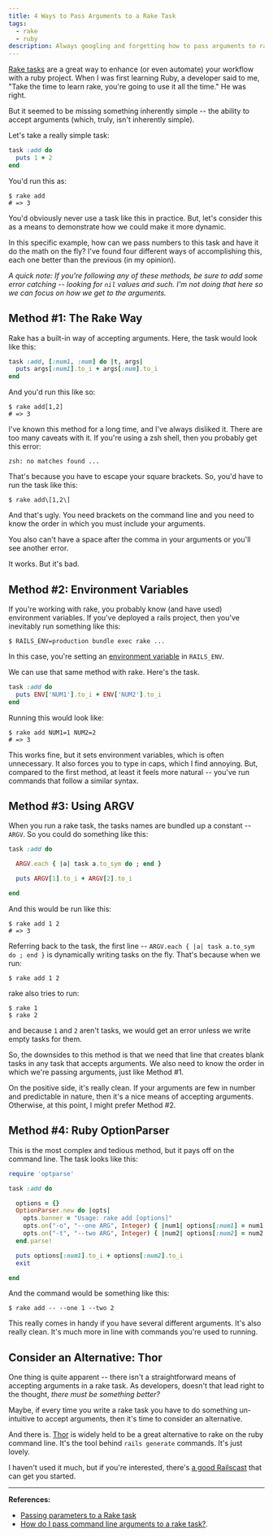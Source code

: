 ```yaml
---
title: 4 Ways to Pass Arguments to a Rake Task
tags:
  - rake
  - ruby
description: Always googling and forgetting how to pass arguments to rake tasks? Here's a up list of the various methods.
---
```


[Rake tasks](http://guides.rubyonrails.org/command_line.html#rake) are a great way to enhance (or even automate) your workflow with a ruby project. When I was first learning Ruby, a developer said to me, "Take the time to learn rake, you're going to use it all the time." He was right.

But it seemed to be missing something inherently simple -- the ability to accept arguments (which, truly, isn't inherently simple).

Let's take a really simple task:

```ruby
task :add do
  puts 1 + 2
end
```

You'd run this as:

    $ rake add
    # => 3

You'd obviously never use a task like this in practice. But, let's consider this as a means to demonstrate how we could make it more dynamic.

In this specific example, how can we pass numbers to this task and have it do the math on the fly? I've found four different ways of accomplishing this, each one better than the previous (in my opinion).

_A quick note: If you're following any of these methods, be sure to add some error catching -- looking for `nil` values and such. I'm not doing that here so we can focus on how we get to the arguments._

## Method #1: The Rake Way

Rake has a built-in way of accepting arguments. Here, the task would look like this:

```ruby
task :add, [:num1, :num] do |t, args|
  puts args[:num1].to_i + args[:num].to_i
end
```

And you'd run this like so:

    $ rake add[1,2]
    # => 3

I've known this method for a long time, and I've always disliked it. There are too many caveats with it. If you're using a zsh shell, then you probably get this error:

    zsh: no matches found ...

That's because you have to escape your square brackets. So, you'd have to run the task like this:

    $ rake add\[1,2\]

And that's ugly. You need brackets on the command line and you need to know the order in which you must include your arguments.

You also can't have a space after the comma in your arguments or you'll see another error.

It works. But it's bad.

## Method #2: Environment Variables

If you're working with rake, you probably know (and have used) environment variables. If you've deployed a rails project, then you've inevitably run something like this:

    $ RAILS_ENV=production bundle exec rake ...

In this case, you're setting an [environment variable](http://en.wikipedia.org/wiki/Environment_variable) in `RAILS_ENV`.

We can use that same method with rake. Here's the task.

```ruby
task :add do
  puts ENV['NUM1'].to_i + ENV['NUM2'].to_i
end
```

Running this would look like:

    $ rake add NUM1=1 NUM2=2
    # => 3

This works fine, but it sets environment variables, which is often unnecessary. It also forces you to type in caps, which I find annoying. But, compared to the first method, at least it feels more natural -- you've run commands that follow a similar syntax.

## Method #3: Using ARGV

When you run a rake task, the tasks names are bundled up a constant -- `ARGV`. So you could do something like this:

```ruby
task :add do

  ARGV.each { |a| task a.to_sym do ; end }

  puts ARGV[1].to_i + ARGV[2].to_i

end
```

And this would be run like this:

    $ rake add 1 2
    # => 3

Referring back to the task, the first line -- `ARGV.each { |a| task a.to_sym do ; end }` is dynamically writing tasks on the fly. That's because when we run:

    $ rake add 1 2

rake also tries to run:

    $ rake 1
    $ rake 2

and because `1` and `2` aren't tasks, we would get an error unless we write empty tasks for them.

So, the downsides to this method is that we need that line that creates blank tasks in any task that accepts arguments. We also need to know the order in which we're passing arguments, just like Method #1.

On the positive side, it's really clean. If your arguments are few in number and predictable in nature, then it's a nice means of accepting arguments. Otherwise, at this point, I might prefer Method #2.

## Method #4: Ruby OptionParser

This is the most complex and tedious method, but it pays off on the command line. The task looks like this:

```ruby
require 'optparse'

task :add do

  options = {}
  OptionParser.new do |opts|
    opts.banner = "Usage: rake add [options]"
    opts.on("-o", "--one ARG", Integer) { |num1| options[:num1] = num1 }
    opts.on("-t", "--two ARG", Integer) { |num2| options[:num2] = num2 }
  end.parse!

  puts options[:num1].to_i + options[:num2].to_i
  exit

end
```

And the command would be something like this:

    $ rake add -- --one 1 --two 2

This really comes in handy if you have several different arguments. It's also really clean. It's much more in line with commands you're used to running.

## Consider an Alternative: Thor

One thing is quite apparent -- there isn't a straightforward means of accepting arguments in a rake task. As developers, doesn't that lead right to the thought, _there must be something better?_

Maybe, if every time you write a rake task you have to do something un-intuitive to accept arguments, then it's time to consider an alternative.

And there is. [Thor](https://github.com/erikhuda/thor) is widely held to be a great alternative to rake on the ruby command line. It's the tool behind `rails generate` commands. It's just lovely.

I haven't used it much, but if you're interested, there's [a good Railscast](http://railscasts.com/episodes/242-thor) that can get you started.

---

**References:**

- [Passing parameters to a Rake task](https://itshouldbeuseful.wordpress.com/2011/11/07/passing-parameters-to-a-rake-task/)
- [How do I pass command line arguments to a rake task?](http://stackoverflow.com/a/825832/2241124).
